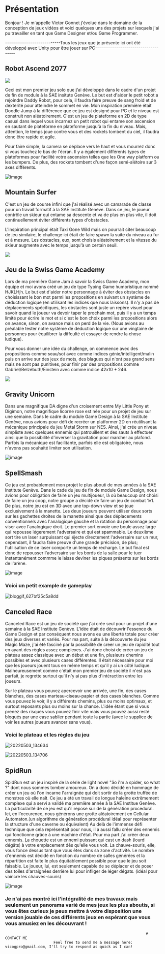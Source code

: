 # Présentation

Bonjour ! Je m'appelle Victor Gonnet j'évolue dans le domaine de la conception de jeux vidéos et voici quelques uns des projets sur lesquels j'ai pu travailler en tant que Game Designer et/ou Game Programmer.


----------------------------Tous les jeux que je présente ici ont été développé avec Unity pour être jouer sur PC-------------------------------------


## Robot Ascend 2077

![](https://Styshooteur.github.io/Images/robot%20ascend.PNG)

Ceci est mon premier jeu solo que j'ai développé dans le cadre d'un projet de fin de module à la SAE insitute Genève. Le but est d'aider le petit robot a rejoindre Daddy Robot, pour cela, il faudra faire preuve de sang froid et de dexterité pour atteindre le sommet en vie.
Mon inspiration première était Doodle Jump à la différence que ce jeu est designé pour PC et le niveau est construit non aléatoirement.
C'est un jeu de plateforme en 2D de type casual dans lequel vous incarnez un petit robot qui entame son ascension en sautant de plateforme en plateforme jusqu'à la fin du niveau. Mais, attention, le temps joue contre vous et des rockets tombent du ciel, il faudra donc être rapide et agile.

Pour faire simple, la camera se déplace vers le haut et vous mourrez donc si vous touchez le bas de l'écran. Il y a également différents types de plateformes pour facilité votre ascension telles que les One way platform ou les bumpers. De plus, des rockets tombent d'une façon semi-alétoire sur 3 axes différents.

![image](https://user-images.githubusercontent.com/81884303/167666795-d12acc6f-5bb3-4b2f-9905-1285f78c6a2d.png)


## Mountain Surfer 

C'est un jeu de course infini que j'ai réalisé avec un camarade de classe pour un travail formatif à la SAE Institute Genève. Dans ce jeu, le joueur contrôle un skieur qui entame sa descente et va de plus en plus vite, il doit continuellement éviter différents types d'obstacles.

L'inspiration principal était Taxi Gone Wild mais on pourrait citer beaucoup de jeu similaire, le challenge ici était de faire spawn la suite du niveau au fur et à mesure. Les obstacles, eux, sont choisis aléatoirement et la vitesse du skieur augmente avec le temps jusqu'à un certain seuil.

![](https://Styshooteur.github.io/Images/Mountain%20Surfer.png)


## Jeu de la Swiss Game Academy

Lors de ma première Game Jam à savoir la Swiss Game Academy, mon équipe et moi avons créé un jeu de type Typing Game humoristique nommé HJKLHjh.
Le but est d'aider notre personnage à éviter des obstacles en choisissant le bon mot parmi les propositions en suivant un système de déduction logique (en utilisant les indices que nous laissons).
Il n'y a pas de déplacements spécifiques, les obstacles sont juste un repère visuel pour savoir quand le joueur va devoir taper le prochain mot, puis il y a un temps limité pour écrire le mot et si c'est le bon choix parmi les propositions alors on avance, sinon, on avance mais on perd de la vie.
(Nous avions au préalable tester notre système de deduction logique sur une vingtaine de personnes pour équilibrer la diffculté et essayer de rendre la chose ludique).

Pour vous donner une idée du challenge, on commence avec des propositions comme seau/sot avec comme indices génie/intelligent/malin puis on arrive sur des jeux de mots, des blagues qui n'ont pas grand sens mais ne sont pas punitives, pour finir par des propositions comme Gabriel/Belzébuth/Einstein avec comme indice 42x10 + 246.

![](https://Styshooteur.github.io/Images/Swiss%20game%20academy.png)


## Gravity Unicorn

Dans une magnifique DA digne d'un croisement entre My Little Pony et Digimon, notre magnifique licorne rose est née pour un projet de jeu sur une semaine. Dans le cadre du module Game Design à la SAE Institute Genève, nous avions pour défi de recréer un platformer 2D en réutilisant la mécanique principale du jeu Metal Storm sur NES. Ainsi, j'ai crée un niveau simpliste avec quelques ennemis qui patrouillent et des sauts à effectuer ainsi que la possibilité d'inverser la gravitation pour marcher au plafond. Parfois la mécanique est facilitante, parfois elle est obligatoire, nous n'avons pas souhaité limiter son utilisation.

![image](https://user-images.githubusercontent.com/81884303/167903328-57fd15ec-7b37-4924-a1b3-3ab7732188e2.png)


## SpellSmash

Ce jeu est probablement mon projet le plus abouti de mes années à la SAE Institute Genève. Dans le cade du jeu de fin de module Game Design, nous avions pour obligation de faire un jeu multijoueur, là où beaucoup ont choisi de faire un jeu coop, notre groupe a décidé de faire un jeu de combat 1v1. De plus, notre jeu est en 3D avec une top-down view et se joue exclusivement à la manette. Les deux joueurs peuvent utiliser deux sorts sur les gachettes droites de la manette ainsi que des déplacements conventionnels avec l'analogique gauche et la rotation du personnage pour viser avec l'analogique droit. Le premier sort envoie une boule assez large qui repousse légerement l'adversaire et qui est spammable. Le deuxième sort tire un laser surpuissant qui éjecte directement l'adversaire sur un mur, cependant, il faudra faire preuve d'une grande précision, de plus; l'utilisation de ce laser comporte un temps de recharge. Le but final est donc de repousser l'adversaire sur les bords de la salle pour le tuer instantanément commme le laisse deviner les piques présents sur les bords de l'arène.

![image](https://user-images.githubusercontent.com/81884303/167912241-63be8b76-84db-45ea-98d6-ebe8227dcfe6.png)

### Voici un petit example de gameplay

![bloggif_627bf25c5a8dd](https://user-images.githubusercontent.com/81884303/167912342-35fbcb99-94ed-49c2-88d0-81a4b4ae3bb5.gif)


## Canceled Race

Canceled Race est un jeu de société que j'ai crée seul pour un projet d'une semaine à la SAE Institute Genève. L'idée était de découvrir l'essence du Game Design et par conséquent nous avons eu une liberté totale pour créer des jeux diverses et variés. Pour ma part, suite à la découverte du jeu Magic Maze, j'ai été fasciné par la possibilité de creer un jeu de rapidité tout en ayant des règles assez complexes. J'ai donc choisi de créer un jeu de plateau assez classique avec un début et une fin, plusieurs chemins possibles et avec plusieurs cases différentes. Il était nécessaire pour moi que les joueurs jouent tous en même temps et qu'il y ai un côté ludique. Malheureusement comme c'était mon premier jeu de société il n'est pas parfait, je regrette surtout qu'il n'y ai pas plus d'intéraction entre les joueurs.

Sur le plateau vous pouvez apercevoir une arrivée, une fin, des cases blanches, des cases marteau-ciseau-papier et des cases blanches. Comme vous pouvez le voir, il y a différents chemins, plus ou moins optimaux, et surtout reposants plus ou moins sur la chance. L'idée étant que si vous prenez des risques vous pouvez finir vite mais vous pouvez aussi resté bloqués par une case sablier pendant toute la partie (avec le supplice de voir les autres joueurs avancer sans vous).

### Voici le plateau et les règles du jeu

![20220503_134634](https://user-images.githubusercontent.com/81884303/167953668-6135b509-30e5-4b9c-8f37-06094ccee5ac.jpg)

![20220503_134706](https://user-images.githubusercontent.com/81884303/167953703-3840cb47-5e61-4c84-9488-b3d98f2186cc.jpg)


## SpidRun

SpidRun est un jeu inspiré de la série de light novel "So i'm a spider, so what ?" dont nous sommes tomber amoureux. On a donc décidé en hommage de créer un jeu où l'on incarne l'arraignée qui doit sortir de la grotte truffée de monstres où elle naît.
Ce jeu a été un travail de longue haleine extrêmement complexe qui a servi a validé ma première année à la SAE Institue Genève. La particularité de ce jeu est qu'il repose sur de la génération procedural. Ici, en l'occurence, nous générons une grotte aléatoirement en Cellular Automaton.(un algorithme de génération procédural idéal pour représenter la structure d'une caverne ou équivalent)
Au delà de l'immense défi technique que cela représentait pour nous, il a aussi fallu créer des ennemis qui fonctionne grâce à une machine d'état. Pour ma part j'ai créer deux ennemis. La chouette est un ennemi puissant qui cast un dash (lourd dégâts) à votre emplacement dès qu'elle vous voit. La chauve-souris, elle, vous fonce dessus tant que vous êtes dans sa zone d'activité. Le nombre d'ennemis est décidé en fonction du nombre de salles générées et la répartition est faite le plus équitablement possible pour que le jeu soit faisable.
Le joueur, lui, est seulement capable de se déplacer et de poser des toiles d'arraignées derrière lui pour infliger de léger dégats. (idéal pour vaincre les chauves-souris)


![image](https://user-images.githubusercontent.com/81884303/167956340-1916cf29-a945-41d9-92c5-dc70f6117c39.png)


### Je n'ai pas montré ici l'intégralité de mes travaux mais seulement un panorama varié de mes jeux les plus aboutis, si vous êtes curieux je peux mettre à votre disposition une version jouable de ces différents jeux en espérant que vous vous amusiez en les découvrant !





                                                                    # CONTACT ME
                          Feel free to send me a message here: vicogpro@gmail.com, I'll try to respond as quick as I can!


